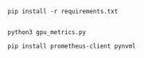 
```
pip install -r requirements.txt


python3 gpu_metrics.py

```

```
pip install prometheus-client pynvml
```